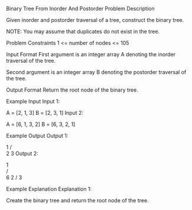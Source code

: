 Binary Tree From Inorder And Postorder
Problem Description

Given inorder and postorder traversal of a tree, construct the binary tree.

NOTE: You may assume that duplicates do not exist in the tree.



Problem Constraints
1 <= number of nodes <= 105



Input Format
First argument is an integer array A denoting the inorder traversal of the tree.

Second argument is an integer array B denoting the postorder traversal of the tree.



Output Format
Return the root node of the binary tree.



Example Input
Input 1:

A = [2, 1, 3]
B = [2, 3, 1]
Input 2:

A = [6, 1, 3, 2]
B = [6, 3, 2, 1]


Example Output
Output 1:

1
/ \
2   3
Output 2:

1  
/ \
6   2
/
3


Example Explanation
Explanation 1:

Create the binary tree and return the root node of the tree.